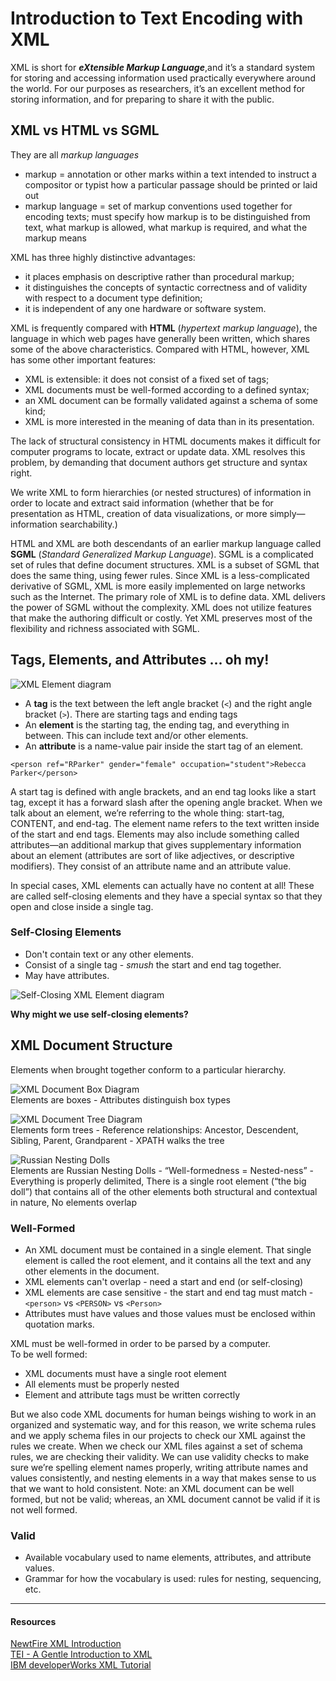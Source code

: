 # Introduction to Text Encoding with XML

XML is short for **_eXtensible Markup Language_**,and it’s a standard system for storing and accessing information used practically everywhere around the world. For our purposes as researchers, it’s an excellent method for storing information, and for preparing to share it with the public.  

## XML vs HTML vs SGML

They are all *markup languages*
* markup = annotation or other marks within a text intended to instruct a compositor or typist how a particular passage should be printed or laid out
* markup language = set of markup conventions used together for encoding texts; must specify how markup is to be distinguished from text, what markup is allowed, what markup is required, and what the markup means  

XML has three highly distinctive advantages:  
* it places emphasis on descriptive rather than procedural markup;
* it distinguishes the concepts of syntactic correctness and of validity with respect to a document type definition;
* it is independent of any one hardware or software system.  

XML is frequently compared with **HTML** (*hypertext markup language*), the language in which web pages have generally been written, which shares some of the above characteristics. Compared with HTML, however, XML has some other important features:  

* XML is extensible: it does not consist of a fixed set of tags;
* XML documents must be well-formed according to a defined syntax;
* an XML document can be formally validated against a schema of some kind;
* XML is more interested in the meaning of data than in its presentation.  

The lack of structural consistency in HTML documents makes it difficult for computer programs to locate, extract or update data.  XML resolves this problem, by demanding that document authors get structure and syntax right.  

We write XML to form hierarchies (or nested structures) of information in order to locate and extract said information (whether that be for presentation as HTML, creation of data visualizations, or more simply—information searchability.)  

HTML and XML are both descendants of an earlier markup language called **SGML** (*Standard Generalized Markup Language*).  SGML is a complicated set of rules that define document structures. XML is a subset of SGML that does the same thing, using fewer rules.  Since XML is a less-complicated derivative of SGML, XML is more easily implemented on large networks such as the Internet.  The primary role of XML is to define data. XML delivers the power of SGML without the complexity.  XML does not utilize features that make the authoring difficult or costly.  Yet XML preserves most of the flexibility and richness associated with SGML.  

## Tags, Elements, and Attributes ... oh my!

![XML Element diagram](https://digitalmitford.github.io/DigMitCS/images/element.jpg)  
* A **tag** is the text between the left angle bracket (`<`) and the right angle bracket (`>`). There are starting tags and ending tags
* An **element** is the starting tag, the ending tag, and everything in between. This can include text and/or other elements.
* An **attribute** is a name-value pair inside the start tag of an element.

`<person ref="RParker" gender="female" occupation="student">Rebecca Parker</person>`

A start tag is defined with angle brackets, and an end tag looks like a start tag, except it has a forward slash after the opening angle bracket. When we talk about an element, we’re referring to the whole thing: start-tag, CONTENT, and end-tag. The element name refers to the text written inside of the start and end tags. Elements may also include something called attributes—an additional markup that gives supplementary information about an element (attributes are sort of like adjectives, or descriptive modifiers). They consist of an attribute name and an attribute value.  

In special cases, XML elements can actually have no content at all! These are called self-closing elements and they have a special syntax so that they open and close inside a single tag.  

### Self-Closing Elements

* Don't contain text or any other elements.  
* Consist of a single tag - *smush* the start and end tag together.  
* May have attributes.  

![Self-Closing XML Element diagram](https://digitalmitford.github.io/DigMitCS/images/selfClosing_element.jpg)  
  
**Why might we use self-closing elements?**  

## XML Document Structure

Elements when brought together conform to a particular hierarchy.  
  
![XML Document Box Diagram](/images/XML_BoxesInBoxes.jpg)  
Elements are boxes - Attributes distinguish box types  

![XML Document Tree Diagram](/images/XML_FamilyTree.jpg)  
Elements form trees - Reference relationships: Ancestor, Descendent, Sibling, Parent, Grandparent - XPATH walks the tree  

![Russian Nesting Dolls](/images/XML_nestingDolls.jpg)  
Elements are Russian Nesting Dolls - “Well-formedness = Nested-ness” - Everything is properly delimited, There is a single root element (“the big doll”) that contains all of the other elements both structural and contextual in nature, No elements overlap  
  
### Well-Formed
* An XML document must be contained in a single element. That single element is called the root element, and it contains all the text and any other elements in the document. 
* XML elements can't overlap - need a start and end (or self-closing)
* XML elements are case sensitive - the start and end tag must match - `<person>` vs `<PERSON>` vs `<Person>`
* Attributes must have values and those values must be enclosed within quotation marks.  

XML must be well-formed in order to be parsed by a computer.  
To be well formed:
* XML documents must have a single root element
* All elements must be properly nested
* Element and attribute tags must be written correctly  
  
But we also code XML documents for human beings wishing to work in an organized and systematic way, and for this reason, we write schema rules and we apply schema files in our projects to check our XML against the rules we create. When we check our XML files against a set of schema rules, we are checking their validity. We can use validity checks to make sure we’re spelling element names properly, writing attribute names and values consistently, and nesting elements in a way that makes sense to us that we want to hold consistent. Note: an XML document can be well formed, but not be valid; whereas, an XML document cannot be valid if it is not well formed.

### Valid
* Available vocabulary used to name elements, attributes, and attribute values. 
* Grammar for how the vocabulary is used: rules for nesting, sequencing, etc.

***

#### Resources
[NewtFire XML Introduction](http://dh.newtfire.org/explainXML.html)  
[TEI - A Gentle Introduction to XML](http://www.tei-c.org/release/doc/tei-p5-doc/en/html/SG.html)  
[IBM developerWorks XML Tutorial](https://www.ibm.com/developerworks/xml/tutorials/xmlintro/xmlintro.html)  